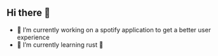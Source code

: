 ## Hi there 👋

- 🔭 I’m currently working on a spotify application to get a better user experience
- 🌱 I’m currently learning rust 🦀
